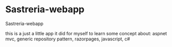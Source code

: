 # Sastreria-webapp
Sastreria-webapp

this is a just a little app it did for myself to learn some concept about: 
aspnet mvc,
generic repository pattern,
razorpages,
javascript,
c#
